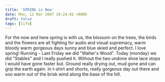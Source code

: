```yaml
---
title: 'SPRING is Now'
date: Mon, 12 Mar 2007 19:24:42 +0000
draft: false
tags: [life]
---
```


For the now and here spring is with us, the blossom on the trees, the birds and the flowers are all fighting for audio and visual supremacy, warm bloody warm gorgeous days sunny and blue skied and perfect. I love spring! Running - Last Friday we did "Walter's Wood". Today (monday) we did "Stables" and I really pushed it. Without the two undone shoe lace stops I would have gone faster but. Ground really drying out, mud gone and can grip the earth again. In t-shirt and shorts, really gorgeous day out there and soo warm out of the brisk wind along the base of the hill.